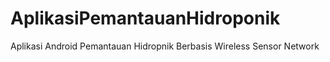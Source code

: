 # AplikasiPemantauanHidroponik
Aplikasi Android Pemantauan Hidropnik Berbasis Wireless Sensor Network

